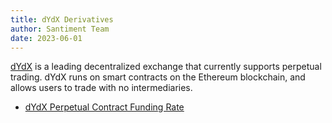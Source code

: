 ```yaml
---
title: dYdX Derivatives
author: Santiment Team
date: 2023-06-01
---
```


[dYdX](https://dydx.exchange/) is a leading decentralized exchange that currently supports perpetual trading. dYdX runs on smart contracts on the Ethereum blockchain, and allows users to trade with no intermediaries.

- [dYdX Perpetual Contract Funding Rate](/metrics/dydx-derivatives/dydx-perpetual-funding-rate)
